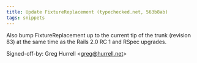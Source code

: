 ```yaml
---
title: Update FixtureReplacement (typechecked.net, 563b8ab)
tags: snippets
---
```


Also bump FixtureReplacement up to the current tip of the trunk (revision 83) at the same time as the Rails 2.0 RC 1 and RSpec upgrades.

Signed-off-by: Greg Hurrell &lt;greg@hurrell.net&gt;
